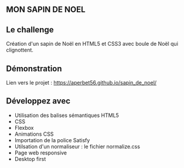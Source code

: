 ## MON SAPIN DE NOEL

## Le challenge

Création d'un sapin de Noël en HTML5 et CSS3 avec boule de Noël qui clignottent.

## Démonstration

Lien vers le projet : https://aperbet56.github.io/sapin_de_noel/

## Développez avec

- Utilisation des balises sémantiques HTML5
- CSS
- Flexbox
- Animations CSS
- Importation de la police Satisfy
- Utilsation d'un normaliseur : le fichier normalize.css
- Page web responsive
- Desktop first
